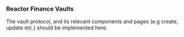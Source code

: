 ### Reactor Finance Vaults


The vault protocol, and its relevant components and pages (e.g create, update etc.) should be implemented here.